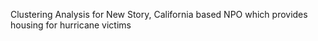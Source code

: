 Clustering Analysis for New Story, California based NPO which provides housing for hurricane victims

